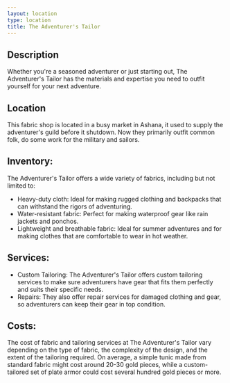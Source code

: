 ```yaml
---
layout: location
type: location
title: The Adventurer's Tailor
---
```

## Description
Whether you're a seasoned adventurer or just starting out, The Adventurer's Tailor has the materials and expertise you need to outfit yourself for your next adventure.

## Location
This fabric shop is located in a busy market in Ashana, it used to supply the adventurer's guild before it shutdown. Now they primarily outfit common folk, do some work for the military and sailors. 

## Inventory:

The Adventurer's Tailor offers a wide variety of fabrics, including but not limited to:
- Heavy-duty cloth: Ideal for making rugged clothing and backpacks that can withstand the rigors of adventuring.
- Water-resistant fabric: Perfect for making waterproof gear like rain jackets and ponchos.
- Lightweight and breathable fabric: Ideal for summer adventures and for making clothes that are comfortable to wear in hot weather.

## Services:
- Custom Tailoring: The Adventurer's Tailor offers custom tailoring services to make sure adventurers have gear that fits them perfectly and suits their specific needs.
- Repairs: They also offer repair services for damaged clothing and gear, so adventurers can keep their gear in top condition.

## Costs:
The cost of fabric and tailoring services at The Adventurer's Tailor vary depending on the type of fabric, the complexity of the design, and the extent of the tailoring required. On average, a simple tunic made from standard fabric might cost around 20-30 gold pieces, while a custom-tailored set of plate armor could cost several hundred gold pieces or more.